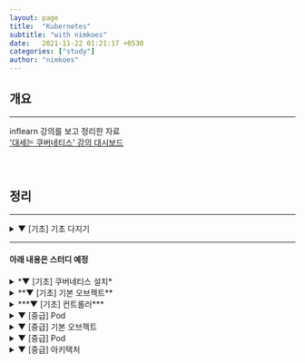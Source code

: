 ```yaml
---
layout: page
title:  "Kubernetes"
subtitle: "with nimkoes"
date:   2021-11-22 01:21:17 +0530
categories: ["study"]
author: "nimkoes"
---
```


## **개요**
---
inflearn 강의를 보고 정리한 자료  
[<u>'대세는 쿠버네티스' 강의 대시보드</u>][link_study]
　  
　  
　  

## **정리**
---
<details markdown="1">
<summary> ▼ [기초] 기초 다지기</summary>

 - Why Kubernetes?     [<sub>쿠버네티스 사용 이유</sub>](https://xxxelppa.tistory.com/347){:target="_blank"}  
 - VM vs Container     [<sub>VM 과 Container 비교</sub>](https://xxxelppa.tistory.com/348){:target="_blank"}  
 - Kubernetes Overview [<sub>쿠버네티스 훑어보기</sub>] (https://xxxelppa.tistory.com/349){:target="_blank"}  

　  

</details>


---

#### 아래 내용은 스터디 예정  

<details markdown="1">
<summary> *▼ [기초] 쿠버네티스 설치*</summary>
</details>

<details markdown="1">
<summary> **▼ [기초] 기본 오브젝트**</summary>
</details>

<details markdown="1">
<summary> ***▼ [기초] 컨트롤러***</summary>
</details>

<details markdown="1">
<summary> ▼ [중급] Pod</summary>
</details>

<details markdown="1">
<summary> ▼ [중급] 기본 오브젝트</summary>
</details>

<details markdown="1">
<summary> ▼ [중급] Pod</summary>
</details>

<details markdown="1">
<summary> ▼ [중급] 아키택처</summary>
</details>

　  
　  
　  


[link_study]:https://www.inflearn.com/course/%EC%BF%A0%EB%B2%84%EB%84%A4%ED%8B%B0%EC%8A%A4-%EA%B8%B0%EC%B4%88

